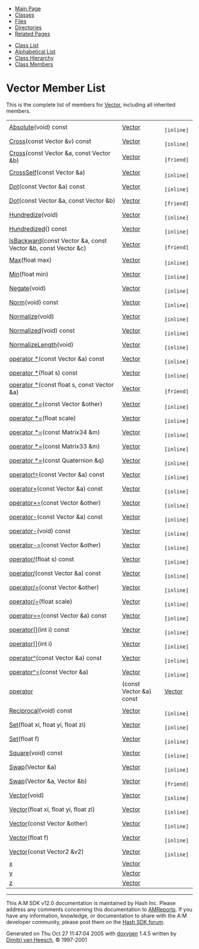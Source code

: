 <div class="tabs">

- [Main Page](index.md)
- <span id="current">[Classes](annotated.md)</span>
- [Files](files.md)
- [Directories](dirs.md)
- [Related Pages](pages.md)

</div>

<div class="tabs">

- [Class List](annotated.md)
- [Alphabetical List](classes.md)
- [Class Hierarchy](hierarchy.md)
- [Class Members](functions.md)

</div>

# Vector Member List

This is the complete list of members for <a href="classVector.md" class="el">Vector</a>, including all inherited members.

|  |  |  |
|----|----|----|
| <a href="classVector.md#5b8104857a8d24d34060c536e6dbd049" class="el">Absolute</a>(void) const | <a href="classVector.md" class="el">Vector</a> | ` [inline]` |
| <a href="classVector.md#f98ba69b0324114fe83d0246e0a3d02d" class="el">Cross</a>(const Vector &v) const | <a href="classVector.md" class="el">Vector</a> | ` [inline]` |
| <a href="classVector.md#3e8e8e376253febbb4f5a2c7f51b626f" class="el">Cross</a>(const Vector &a, const Vector &b) | <a href="classVector.md" class="el">Vector</a> | ` [friend]` |
| <a href="classVector.md#d4ddfd05e56fc0f0ab353e9bc991fbd6" class="el">CrossSelf</a>(const Vector &a) | <a href="classVector.md" class="el">Vector</a> | ` [inline]` |
| <a href="classVector.md#ef27b7ba067777ff06026dd023d1500f" class="el">Dot</a>(const Vector &a) const | <a href="classVector.md" class="el">Vector</a> | ` [inline]` |
| <a href="classVector.md#f97ae176021ba890e10a98853f883734" class="el">Dot</a>(const Vector &a, const Vector &b) | <a href="classVector.md" class="el">Vector</a> | ` [friend]` |
| <a href="classVector.md#f5ad4331544d9cfdef00c2a185ba1620" class="el">Hundredize</a>(void) | <a href="classVector.md" class="el">Vector</a> | ` [inline]` |
| <a href="classVector.md#80c85dac6a4572514e93dabc6452dba2" class="el">Hundredized</a>() const | <a href="classVector.md" class="el">Vector</a> | ` [inline]` |
| <a href="classVector.md#e1ee3c52e94c282864531e3084b3509c" class="el">IsBackward</a>(const Vector &a, const Vector &b, const Vector &c) | <a href="classVector.md" class="el">Vector</a> | ` [friend]` |
| <a href="classVector.md#3f8f93af3f366d214c4c1c5b3b801683" class="el">Max</a>(float max) | <a href="classVector.md" class="el">Vector</a> | ` [inline]` |
| <a href="classVector.md#4c91079c4bd81f3a8b7b966d208b7a49" class="el">Min</a>(float min) | <a href="classVector.md" class="el">Vector</a> | ` [inline]` |
| <a href="classVector.md#501ef41cbae624e66dc2b6dfe89f38ff" class="el">Negate</a>(void) | <a href="classVector.md" class="el">Vector</a> | ` [inline]` |
| <a href="classVector.md#f8b9d487e9da8e62e85a4d0019c73c0a" class="el">Norm</a>(void) const | <a href="classVector.md" class="el">Vector</a> | ` [inline]` |
| <a href="classVector.md#167b1c859984f40a2dd06fb90ffa02dd" class="el">Normalize</a>(void) | <a href="classVector.md" class="el">Vector</a> | ` [inline]` |
| <a href="classVector.md#b987e0701be95f48760798954d5c2554" class="el">Normalized</a>(void) const | <a href="classVector.md" class="el">Vector</a> | ` [inline]` |
| <a href="classVector.md#6a5aefd58b4881253e4e0563c2984e0f" class="el">NormalizeLength</a>(void) | <a href="classVector.md" class="el">Vector</a> | ` [inline]` |
| <a href="classVector.md#b51f569f351f34d87d02e8fde81d4915" class="el">operator *</a>(const Vector &a) const | <a href="classVector.md" class="el">Vector</a> | ` [inline]` |
| <a href="classVector.md#ab251d56c3e469072bbcfe45d6ad0ac7" class="el">operator *</a>(float s) const | <a href="classVector.md" class="el">Vector</a> | ` [inline]` |
| <a href="classVector.md#582a5c0025426b044ffdf5b237c0ff1d" class="el">operator *</a>(const float s, const Vector &a) | <a href="classVector.md" class="el">Vector</a> | ` [friend]` |
| <a href="classVector.md#a82f508bab44a78ed0681e5083b6ecd0" class="el">operator *=</a>(const Vector &other) | <a href="classVector.md" class="el">Vector</a> | ` [inline]` |
| <a href="classVector.md#6a8edc774a17f9660cdd36917a5b0fce" class="el">operator *=</a>(float scale) | <a href="classVector.md" class="el">Vector</a> | ` [inline]` |
| <a href="classVector.md#4045da55dcbfde02a82b8481b6979a31" class="el">operator *=</a>(const Matrix34 &m) | <a href="classVector.md" class="el">Vector</a> | ` [inline]` |
| <a href="classVector.md#dcee01f977bbaf298370245f45b35861" class="el">operator *=</a>(const Matrix33 &m) | <a href="classVector.md" class="el">Vector</a> | ` [inline]` |
| <a href="classVector.md#ba8ae2852f7d9942ee9eb86906a9edd4" class="el">operator *=</a>(const Quaternion &q) | <a href="classVector.md" class="el">Vector</a> | ` [inline]` |
| <a href="classVector.md#24daf5cbf4408f6d2ed7e137cfb6e51e" class="el">operator!=</a>(const Vector &a) const | <a href="classVector.md" class="el">Vector</a> | ` [inline]` |
| <a href="classVector.md#8f3af9b5c798014835f9b069a6751cbc" class="el">operator+</a>(const Vector &a) const | <a href="classVector.md" class="el">Vector</a> | ` [inline]` |
| <a href="classVector.md#84c469c83d9f7bc3e045505ef7d829da" class="el">operator+=</a>(const Vector &other) | <a href="classVector.md" class="el">Vector</a> | ` [inline]` |
| <a href="classVector.md#d51302bc1c7276febfc50d28cdd3e4f2" class="el">operator-</a>(const Vector &a) const | <a href="classVector.md" class="el">Vector</a> | ` [inline]` |
| <a href="classVector.md#a64d9bfa47acb5b02cdfeef8360d38fe" class="el">operator-</a>(void) const | <a href="classVector.md" class="el">Vector</a> | ` [inline]` |
| <a href="classVector.md#1e651681ab4d1e185273cb30e37e1e2c" class="el">operator-=</a>(const Vector &other) | <a href="classVector.md" class="el">Vector</a> | ` [inline]` |
| <a href="classVector.md#8065ae7d73190317054dd66edd2cccd3" class="el">operator/</a>(float s) const | <a href="classVector.md" class="el">Vector</a> | ` [inline]` |
| <a href="classVector.md#4c21bd8ecdeb54e0f48b47693b3ee76f" class="el">operator/</a>(const Vector &a) const | <a href="classVector.md" class="el">Vector</a> | ` [inline]` |
| <a href="classVector.md#5020505b429949a333ddd13df1e2f395" class="el">operator/=</a>(const Vector &other) | <a href="classVector.md" class="el">Vector</a> | ` [inline]` |
| <a href="classVector.md#01d21feb03dac6c94b1881b66b697016" class="el">operator/=</a>(float scale) | <a href="classVector.md" class="el">Vector</a> | ` [inline]` |
| <a href="classVector.md#bab597bf4caff621d3a1e021096e92ce" class="el">operator==</a>(const Vector &a) const | <a href="classVector.md" class="el">Vector</a> | ` [inline]` |
| <a href="classVector.md#56bd1e633f412f07706e05b60f9eb2bc" class="el">operator[]</a>(int i) const | <a href="classVector.md" class="el">Vector</a> | ` [inline]` |
| <a href="classVector.md#afa3b3be64f86f689de4bf05a470fc17" class="el">operator[]</a>(int i) | <a href="classVector.md" class="el">Vector</a> | ` [inline]` |
| <a href="classVector.md#eb3a6039875403228131da9ecde1695b" class="el">operator^</a>(const Vector &a) const | <a href="classVector.md" class="el">Vector</a> | ` [inline]` |
| <a href="classVector.md#d0c2330442c9b3650ecc6654f2608a99" class="el">operator^=</a>(const Vector &a) | <a href="classVector.md" class="el">Vector</a> | ` [inline]` |
| <a href="classVector.md#028cd52f07c02c818db4864b737871f0" class="el">operator|</a>(const Vector &a) const | <a href="classVector.md" class="el">Vector</a> | ` [inline]` |
| <a href="classVector.md#a35ada03b9cd0e4d3d56a809502eb755" class="el">Reciprocal</a>(void) const | <a href="classVector.md" class="el">Vector</a> | ` [inline]` |
| <a href="classVector.md#9bd9f3e34ba5faccce18d2d0c2ce7e8a" class="el">Set</a>(float xi, float yi, float zi) | <a href="classVector.md" class="el">Vector</a> | ` [inline]` |
| <a href="classVector.md#f6a753c123788df17e834551ae07e521" class="el">Set</a>(float f) | <a href="classVector.md" class="el">Vector</a> | ` [inline]` |
| <a href="classVector.md#35718747922c6c89ae4705ed2e4d4d65" class="el">Square</a>(void) const | <a href="classVector.md" class="el">Vector</a> | ` [inline]` |
| <a href="classVector.md#6f144124d280c9bbb4873fa7ee8a8d9e" class="el">Swap</a>(Vector &a) | <a href="classVector.md" class="el">Vector</a> | ` [inline]` |
| <a href="classVector.md#482a5aa082ef0002f019cb2f877ad1e6" class="el">Swap</a>(Vector &a, Vector &b) | <a href="classVector.md" class="el">Vector</a> | ` [friend]` |
| <a href="classVector.md#ce6d14bad6749c8a27a8acb2cf37da65" class="el">Vector</a>(void) | <a href="classVector.md" class="el">Vector</a> | ` [inline]` |
| <a href="classVector.md#81ef5c36d5dba1adf8e7d73b1cc3e22a" class="el">Vector</a>(float xi, float yi, float zi) | <a href="classVector.md" class="el">Vector</a> | ` [inline]` |
| <a href="classVector.md#832db647fd29a2bd99f9634b26fee76e" class="el">Vector</a>(const Vector &other) | <a href="classVector.md" class="el">Vector</a> | ` [inline]` |
| <a href="classVector.md#8ad0b6f1f12a4cc7dd20265311f78c9c" class="el">Vector</a>(float f) | <a href="classVector.md" class="el">Vector</a> | ` [inline]` |
| <a href="classVector.md#082269ca042cedf59cbaeaa46ab5d568" class="el">Vector</a>(const Vector2 &v2) | <a href="classVector.md" class="el">Vector</a> | ` [inline]` |
| <a href="classVector.md#9dd4e461268c8034f5c8564e155c67a6" class="el">x</a> | <a href="classVector.md" class="el">Vector</a> |  |
| <a href="classVector.md#415290769594460e2e485922904f345d" class="el">y</a> | <a href="classVector.md" class="el">Vector</a> |  |
| <a href="classVector.md#fbade9e36a3f36d3d676c1b808451dd7" class="el">z</a> | <a href="classVector.md" class="el">Vector</a> |  |

------------------------------------------------------------------------

<span class="small">This A:M SDK v12.0 documentation is maintained by Hash Inc. Please address any comments concerning this documentation to [AMReports](http://www.hash.com/reports). If you have any information, knowledge, or documentation to share with the A:M developer community, please post them on the [Hash SDK forum](http://www.hash.com/forums/index.php?showforum=11).</span>

Generated on Thu Oct 27 11:47:04 2005 with [<span class="image placeholder" original-image-src="doxygen.png" original-image-title="" height="45" width="100" align="middle" border="0">doxygen</span>](http://www.doxygen.org/index.html) 1.4.5 written by [Dimitri van Heesch](mailto:dimitri@stack.nl), © 1997-2001

